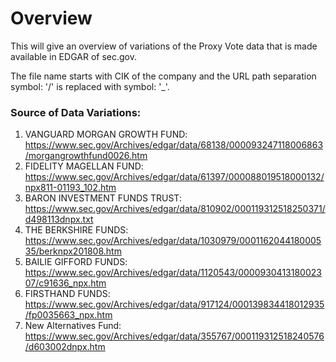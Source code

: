 # Overview 
This will give an overview of variations of the Proxy Vote data that is made available in EDGAR of sec.gov.

The file name starts with CIK of the company and the URL path separation symbol: '/' is replaced with symbol: '_'.


### Source of Data Variations:
1. VANGUARD MORGAN GROWTH FUND: https://www.sec.gov/Archives/edgar/data/68138/000093247118006863/morgangrowthfund0026.htm
2. FIDELITY MAGELLAN FUND: https://www.sec.gov/Archives/edgar/data/61397/000088019518000132/npx811-01193_102.htm
3. BARON INVESTMENT FUNDS TRUST: https://www.sec.gov/Archives/edgar/data/810902/000119312518250371/d498113dnpx.txt
4. THE BERKSHIRE FUNDS: https://www.sec.gov/Archives/edgar/data/1030979/000116204418000535/berknpx201808.htm
5. BAILIE GIFFORD FUNDS: https://www.sec.gov/Archives/edgar/data/1120543/000093041318002307/c91636_npx.htm
6. FIRSTHAND FUNDS: https://www.sec.gov/Archives/edgar/data/917124/000139834418012935/fp0035663_npx.htm
7. New Alternatives Fund: https://www.sec.gov/Archives/edgar/data/355767/000119312518240576/d603002dnpx.htm

